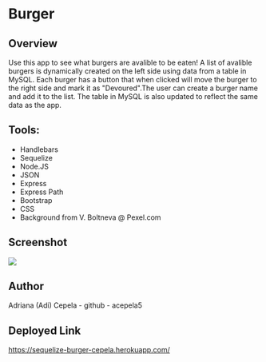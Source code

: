 # Burger

## Overview
Use this app to see what burgers are avalible to be eaten! A list of avalible burgers is dynamically created on the left side using data from a table in MySQL. Each burger has a button that when clicked will move the burger to the right side and mark it as "Devoured".The user can create a burger name and add it to the list. The table in MySQL is also updated to reflect the same data as the app. 
## Tools:
- Handlebars
- Sequelize
- Node.JS
- JSON
- Express
- Express Path
- Bootstrap
- CSS
- Background from V. Boltneva @ Pexel.com
## Screenshot
![ ](./Screenshot(13).png)
## Author
Adriana (Adi) Cepela - github - acepela5
## Deployed Link
https://sequelize-burger-cepela.herokuapp.com/
